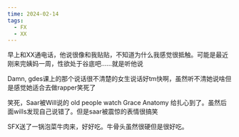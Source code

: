 ```yaml
---
time: 2024-02-14
tags:
  - FX
  - XX
---
```

早上和XX通电话，他说很像和我贴贴，不知道为什么我感觉很抵触。可能是最近刚来完姨妈一周，性欲处于谷底吧……就是听他说

Damn, gdes课上的那个说话很不清楚的女生说话好tm快啊，虽然听不清她说啥但是感觉她适合去做rapper笑死了

笑死，Saar被Will说的 old people watch Grace Anatomy 给扎心到了。虽然后面wills发现自己说错了。但是saar被震惊的表情很搞笑

SFX送了一锅泡菜牛肉来，好好吃。牛骨头虽然很硬但是很好吃。